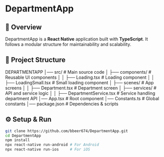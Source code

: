 # DepartmentApp

## 🚀 Overview

DepartmentApp is a **React Native** application built with **TypeScript**. It follows a modular structure for maintainability and scalability.

## 📂 Project Structure

DEPARTMENTAPP
│── src/ # Main source code
│ ├── components/ # Reusable UI components
│ │ ├── Loading.tsx # Loading component
│ │ ├── LoadingSmall.tsx # Small loading component
│ ├── scenes/ # App screens
│ │ ├── Department.tsx # Department screen
│ ├── services/ # API and service logic
│ │ ├── DepartmentService.tsx # Service handling department API
│── App.tsx # Root component
│── Constants.ts # Global constants
│── package.json # Dependencies & scripts

## ⚙️ Setup & Run

```sh
git clone https://github.com/bbeer674/DepartmentApp.git
cd DepartmentApp
npm install
npx react-native run-android # For Android
npx react-native run-ios     # For iOS

```
